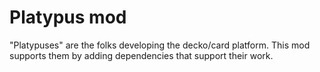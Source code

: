 <!--
# @title README - mod: platypus
-->

# Platypus mod

"Platypuses" are the folks developing the decko/card platform. This mod supports 
them by adding dependencies that support their work.

